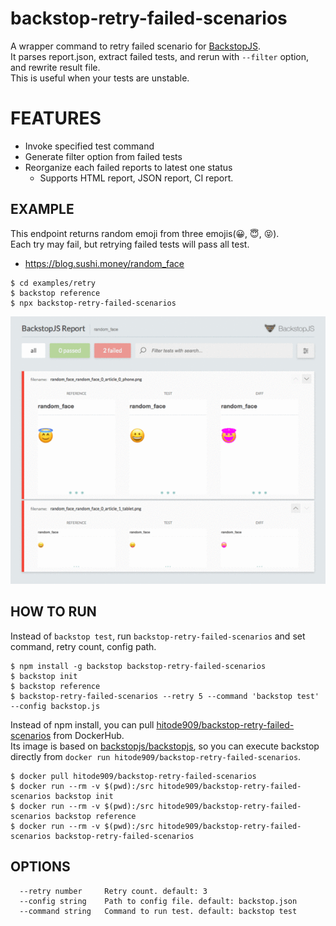 # backstop-retry-failed-scenarios

A wrapper command to retry failed scenario for [BackstopJS](https://github.com/garris/BackstopJS).<br>
It parses report.json, extract failed tests, and rerun with `--filter` option, and rewrite result file.<br>
This is useful when your tests are unstable.

# FEATURES
- Invoke specified test command
- Generate filter option from failed tests
- Reorganize each failed reports to latest one status
  - Supports HTML report, JSON report, CI report.

## EXAMPLE

This endpoint returns random emoji from three emojis(😀, 😇, 😝).<br>
Each try may fail, but retrying failed tests will pass all test.
- https://blog.sushi.money/random_face

```
$ cd examples/retry
$ backstop reference
$ npx backstop-retry-failed-scenarios
```

![examples/retry/images/try.gif](examples/retry/images/try.gif)


## HOW TO RUN
Instead of `backstop test`, run `backstop-retry-failed-scenarios` and set command, retry count, config path.

```
$ npm install -g backstop backstop-retry-failed-scenarios
$ backstop init
$ backstop reference
$ backstop-retry-failed-scenarios --retry 5 --command 'backstop test' --config backstop.js
```


Instead of npm install, you can pull [hitode909/backstop-retry-failed-scenarios](https://hub.docker.com/repository/docker/hitode909/backstop-retry-failed-scenarios) from DockerHub.<br>
Its image is based on [backstopjs/backstopjs](https://hub.docker.com/r/backstopjs/backstopjs), so you can execute backstop directly from `docker run hitode909/backstop-retry-failed-scenarios`.

```
$ docker pull hitode909/backstop-retry-failed-scenarios
$ docker run --rm -v $(pwd):/src hitode909/backstop-retry-failed-scenarios backstop init
$ docker run --rm -v $(pwd):/src hitode909/backstop-retry-failed-scenarios backstop reference
$ docker run --rm -v $(pwd):/src hitode909/backstop-retry-failed-scenarios backstop-retry-failed-scenarios
```

## OPTIONS

```
  --retry number     Retry count. default: 3
  --config string    Path to config file. default: backstop.json
  --command string   Command to run test. default: backstop test
```